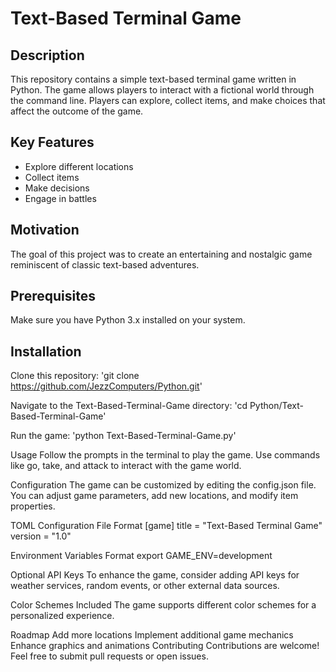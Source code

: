 # Text-Based Terminal Game

## Description
This repository contains a simple text-based terminal game written in Python. The game allows players to interact with a fictional world through the command line. Players can explore, collect items, and make choices that affect the outcome of the game.

## Key Features
* Explore different locations
* Collect items
* Make decisions
* Engage in battles

## Motivation
The goal of this project was to create an entertaining and nostalgic game reminiscent of classic text-based adventures.

## Prerequisites
Make sure you have Python 3.x installed on your system.

## Installation
Clone this repository:
'git clone https://github.com/JezzComputers/Python.git'

Navigate to the Text-Based-Terminal-Game directory:
'cd Python/Text-Based-Terminal-Game'

Run the game:
'python Text-Based-Terminal-Game.py'

Usage
Follow the prompts in the terminal to play the game. Use commands like go, take, and attack to interact with the game world.

Configuration
The game can be customized by editing the config.json file. You can adjust game parameters, add new locations, and modify item properties.

TOML Configuration File Format
[game]
title = "Text-Based Terminal Game"
version = "1.0"

Environment Variables Format
export GAME_ENV=development

Optional API Keys
To enhance the game, consider adding API keys for weather services, random events, or other external data sources.

Color Schemes Included
The game supports different color schemes for a personalized experience.

Roadmap
Add more locations
Implement additional game mechanics
Enhance graphics and animations
Contributing
Contributions are welcome! Feel free to submit pull requests or open issues.
